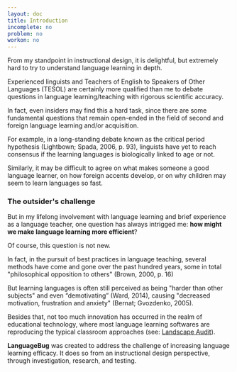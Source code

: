 ```yaml
---
layout: doc
title: Introduction
incomplete: no
problem: no
workon: no
---
```


From my standpoint in instructional design, it is delightful, but extremely hard to try to understand language learning in depth. 

Experienced linguists and Teachers of English to Speakers of Other Languages (TESOL) are certainly more qualified than me to debate questions in language learning/teaching with rigorous scientific accuracy.

In fact, even insiders may find this a hard task, since there are some fundamental questions that remain open-ended in the field of second and foreign language learning and/or acquisition. 

For example, in a long-standing debate known as the critical period hypothesis (Lightbown; Spada, 2006, p. 93), linguists have yet to reach consensus if the learning languages is biologically linked to age or not.

Similarly, it may be difficult to agree on what makes someone a good language learner, on how foreign accents develop, or on why children may seem to learn languages so fast.

### The outsider's challenge 

But in my lifelong involvement with language learning and brief experience as a language teacher, one question has always intrigged me: **how might we make language learning more efficient**?

Of course, this question is not new.

In fact, in the pursuit of best practices in language teaching, several methods have come and gone over the past hundred years, some in total "philosophical opposition to others" (Brown, 2000, p. 16)

But learning languages is often still perceived as being "harder than other subjects" and even “demotivating” (Ward, 2014), causing "decreased motivation, frustration and anxiety" (Bernat; Gvozdenko, 2005).

Besides that, not too much innovation has occurred in the realm of educational technology, where most language learning softwares are reproducing the typical classroom approaches (see: [Landscape Audit](/docs/01-introduction/06-landscape-audit.html)). 

**LanguageBug** was created to address the challenge of increasing language learning efficacy. It does so from an instructional design perspective, through investigation, research, and testing.